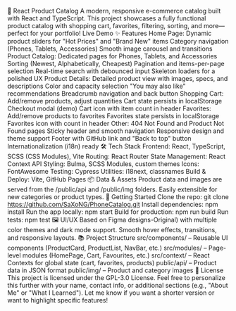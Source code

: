 📱 React Product Catalog
A modern, responsive e-commerce catalog built with React and TypeScript. This project showcases a fully functional product catalog with shopping cart, favorites, filtering, sorting, and more—perfect for your portfolio!
Live Demo
✨ Features
Home Page:
Dynamic product sliders for "Hot Prices" and "Brand New" items
Category navigation (Phones, Tablets, Accessories)
Smooth image carousel and transitions
Product Catalog:
Dedicated pages for Phones, Tablets, and Accessories
Sorting (Newest, Alphabetically, Cheapest)
Pagination and items-per-page selection
Real-time search with debounced input
Skeleton loaders for a polished UX
Product Details:
Detailed product view with images, specs, and descriptions
Color and capacity selection
"You may also like" recommendations
Breadcrumb navigation and back button
Shopping Cart:
Add/remove products, adjust quantities
Cart state persists in localStorage
Checkout modal (demo)
Cart icon with item count in header
Favorites:
Add/remove products to favorites
Favorites state persists in localStorage
Favorites icon with count in header
Other:
404 Not Found and Product Not Found pages
Sticky header and smooth navigation
Responsive design and theme support
Footer with GitHub link and "Back to top" button
Internationalization (i18n) ready
🛠️ Tech Stack
Frontend: React, TypeScript, SCSS (CSS Modules), Vite
Routing: React Router
State Management: React Context API
Styling: Bulma, SCSS Modules, custom themes
Icons: FontAwesome
Testing: Cypress
Utilities: i18next, classnames
Build & Deploy: Vite, GitHub Pages
📦 Data & Assets
Product data and images are served from the /public/api and /public/img folders.
Easily extensible for new categories or product types.
🚀 Getting Started
Clone the repo:
git clone https://github.com/SaXoNG/PhoneCatalog.git
Install dependencies:
npm install
Run the app locally:
npm start
Build for production:
npm run build
Run tests:
npm test
🖼️ UI/UX
Based on Figma designs-Original) with multiple color themes and dark mode support.
Smooth hover effects, transitions, and responsive layouts.
📚 Project Structure
src/components/ – Reusable UI components (ProductCard, ProductList, NavBar, etc.)
src/modules/ – Page-level modules (HomePage, Cart, Favourites, etc.)
src/context/ – React Contexts for global state (cart, favorites, products)
public/api/ – Product data in JSON format
public/img/ – Product and category images
📝 License
This project is licensed under the GPL-3.0 License.
Feel free to personalize this further with your name, contact info, or additional sections (e.g., "About Me" or "What I Learned"). Let me know if you want a shorter version or want to highlight specific features!
